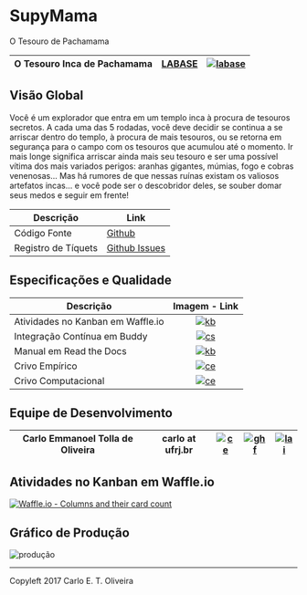 # SupyMama
O Tesouro de Pachamama

[by]: http://brython.info "Brython"
[lb]: http://labase.selfip.org "LABASE - Laboratório de Automação de Sistemas Educacionais"
[gh]: https://github.com/SuPyPerson/SupyJogo "Github"
[ghi]: https://github.com/SuPyPerson/SupyJogo/issues "Github-Issues"
[kbl]: http://waffle.io/SuPyPerson/SupyJogo "Waffle"
[id]: https://s19.postimg.org/us98poo43/labaselegon.png
[kb]: https://badge.waffle.io/SuPyPerson/SupyJogo.svg?label=ready&title=Ready
[cs]: https://codeship.com/projects/d29b88d0-d312-0133-315e-6af7e052eb76/status?branch=master
[csl]: https://codeship.com/projects/142015 "Codeship"
[rd]: https://readthedocs.org/projects/SupyJogo/badge/?version=latest
[rdl]: http://SupyJogo.readthedocs.org/ "Read the Docs"
[ce]: http://activufrj.nce.ufrj.br/static/favicon.ico
[cel]: http://activufrj.nce.ufrj.br/wiki/labase/SupyJogo_Crivo_Empirico "ActivUfrj Crivo Empírico"
[ccl]: http://activufrj.nce.ufrj.br/wiki/labase/SupyJogo_Crivo_Computacional "ActivUfrj Crivo Computacional"
[ceo]: http://activufrj.nce.ufrj.br/wiki/carlo/home "ActivUfrj Carlo"
[cgh]: https://github.com/cetoli "Carlo Github cetoli"
[ghf]: https://assets-cdn.github.com/favicon.ico "Github"
[lai]: http://buscatextual.cnpq.br/buscatextual/images/v2/fav_ico_lattes.ico
[cla]: http://lattes.cnpq.br/9627675808739540 "Currículo Lattes"

| O Tesouro Inca de Pachamama                   | [LABASE][lb]  | [![labase][id]][lb]  |
|-----------------------------------------------|---------------|----------------------|

Visão Global
------------


Você é um explorador que entra em um templo inca à
procura de tesouros secretos. A cada uma das 5 rodadas,
você deve decidir se continua a se arriscar dentro do
templo, à procura de mais tesouros, ou se retorna em
segurança para o campo com os tesouros que acumulou até
o momento. Ir mais longe significa arriscar ainda mais
seu tesouro e ser uma possível vítima dos mais variados
perigos: aranhas gigantes, múmias, fogo e 
cobras venenosas... Mas há rumores de que nessas ruínas
existam os valiosos artefatos incas... e você pode ser o
descobridor deles, se souber domar seus medos e seguir
em frente!



| Descrição             | Link                   |
|-----------------------|------------------------|
| Código Fonte          | [Github][gh]           |
| Registro de Tíquets   | [Github Issues][ghi]   |

Especificações e Qualidade
--------------------------

| Descrição                          | Imagem - Link    |
|------------------------------------|:----------------:|
|  Atividades no Kanban em Waffle.io | [![kb][kb]][kbl] |
| Integração Contínua em Buddy       | [![cs][cs]][csl] |
|  Manual em Read the Docs           | [![kb][rd]][rdl] |
| Crivo Empírico                     | [![ce][ce]][cel] |
| Crivo Computacional                | [![ce][ce]][ccl] |

Equipe de Desenvolvimento
-------------------------

| Carlo Emmanoel Tolla de Oliveira    | carlo at ufrj.br |[![ce]][ceo] | [![ghf]][cgh] | [![lai]][cla] |
|-------------------------------------|------------------|-------------|---------------|---------------|

Atividades no Kanban em Waffle.io
---------------------------------
[![Waffle.io - Columns and their card count](https://badge.waffle.io/SuPyPerson/SupyJogo.svg?columns=all)](https://waffle.io/SuPyPerson/SupyJogo)

Gráfico de Produção
-------------------
![produção](https://graphs.waffle.io/SuPyPerson/SupyJogo/throughput.svg)

---------------------------------------
Copyleft 2017 Carlo E. T. Oliveira
